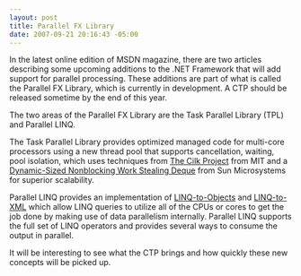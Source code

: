 ```yaml
---
layout: post
title: Parallel FX Library
date: 2007-09-21 20:16:43 -05:00
---
```


In the latest online edition of MSDN magazine, there are two articles describing some upcoming additions to the .NET Framework that will add support for parallel processing. These additions are part of what is called the Parallel FX Library, which is currently in development. A CTP should be released sometime by the end of this year.

The two areas of the Parallel FX Library are the Task Parallel Library (TPL) and Parallel LINQ.

The Task Parallel Library provides optimized managed code for multi-core processors using a new thread pool that supports cancellation, waiting, pool isolation, which uses techniques from [The Cilk Project](http://supertech.csail.mit.edu/cilk/) from MIT and a [Dynamic-Sized Nonblocking Work Stealing Deque](http://research.sun.com/techrep/2005/abstract-144.html "http://research.sun.com/techrep/2005/abstract-144.html") from Sun Microsystems for superior scalability.

Parallel LINQ provides an implementation of [LINQ-to-Objects](http://msdn2.microsoft.com/en-us/library/bb394939.aspx) and [LINQ-to-XML](http://msdn2.microsoft.com/library/bb308960.aspx) which allow LINQ queries to utilize all of the CPUs or cores to get the job done by making use of data parallelism internally. Parallel LINQ supports the full set of LINQ operators and provides several ways to consume the output in parallel.

It will be interesting to see what the CTP brings and how quickly these new concepts will be picked up.
